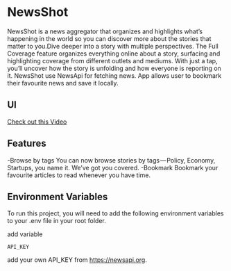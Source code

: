 
# NewsShot
NewsShot is a news aggregator that organizes and highlights what’s happening in the world so you can discover more about the stories that matter to you.Dive deeper into a story with multiple perspectives. The Full Coverage feature organizes everything online about a story, surfacing and highlighting coverage from different outlets and mediums. With just a tap, you’ll uncover how the story is unfolding and how everyone is reporting on it.
NewsShot use NewsApi for fetching news. App allows user to bookmark their favourite news and save it locally. 

## UI
[Check out this Video](https://drive.google.com/file/d/13Ye-bv3zLzgT7AnwDUQveZpCikQyDJuC/view?usp=share_link)


## Features 
-Browse by tags
You can now browse stories by tags — Policy, Economy, Startups, you name it. We’ve got you covered.
-Bookmark 
Bookmark your favourite articles to read whenever you have time. 

## Environment Variables

To run this project, you will need to add the following environment variables to your .env file in your root folder. 

add variable

`API_KEY`

add your own API_KEY from https://newsapi.org. 



